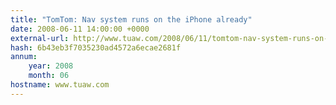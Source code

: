 ```yaml
---
title: "TomTom: Nav system runs on the iPhone already"
date: 2008-06-11 14:00:00 +0000
external-url: http://www.tuaw.com/2008/06/11/tomtom-nav-system-runs-on-the-iphone-already/
hash: 6b43eb3f7035230ad4572a6ecae2681f
annum:
    year: 2008
    month: 06
hostname: www.tuaw.com
---
```



